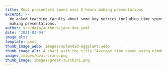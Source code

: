 ```yaml
---
title: Most presenters spend over 5 hours making presentations
excerpt: >-
  We asked teaching faculty about some key metrics including time spent in
  making presentations.
author: src/data/authors/jane-doe.yaml
date: '2021-02-04'
image_alt: ''
template: post
thumb_image_webp: images/splendid-eggplant.webp
thumb_image_alt: A chart with the title "Average time saved using nimdone"
image: images/oval-crane.png
thumb_image: images/great-zucchini.png
---
```

